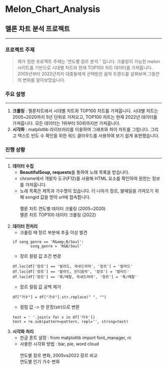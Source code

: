 
# Melon_Chart_Analysis
## 멜론 차트 분석 프로젝트

---
### 프로젝트 주제
> 제가 정한 프로젝트 주제는
‘연도별 장르 분석＇입니다. 
크롤링이 가능한 melon 사이트를 기반으로 시대별 차트와 현재 TOP100 차트 데이터를 가져옵니다. 2005년부터 2022년까지 대중들에게 선택받은 음악 트렌드를 살펴보며 그동안의 변화를 알아보았습니다.

### 주요 설명
---
1. **크롤링** : 멜론차트에서 시대별 차트와 TOP100 차트를 가져옵니다. 시대별 차트는 2005~2020까지 5년 단위로 가져오고, TOP100 차트는 현재 2022년 데이터를 가져옵니다. 모든 데이터는 1위부터 50위까지만 가져옵니다.<br>
2. **시각화** : matplotlib 라이브러리를 이용하여 그래프와 파이 차트를 그립니다. 그리고 텍스트 빈도 수 확인을 위한 워드 클라우드를 사용하여 보기 쉽게 표현했습니다. <br>


### 진행 상황
---
1. **데이터 수집**
    + **BeautifulSoup, requests**를 통하여 노래 목록을 받습니다.
    + chrome에서 개발자 도구(F12)를 사용해 HTML 요소를 확인하여 원한는 정보를 가져옵니다.
    + 노래 목록은 제목과 가수명이 있습니다. 더 나아가 장르, 발매일을 가져오기 위해 songid 값을 받아 url에 접속합니다.<br><br>
   멜론 차트 연도별 데이터 크롤링 (2005~2020)<br>
   멜론 차트 TOP100 데이터 크롤링 (2022)<br><br>
2. **데이터 전처리**
    + 크롤링 때 장르 부분에 추출 이상 발견
    ```
    if song_genre == 'R&amp;B/Soul':
            song_genre = 'R&B/Soul'
    ```
    + 장르 컬럼 값 조건 변경
    ```
    df.loc[df['장르'] == '발라드, 국내드라마', '장르'] = '발라드'
    df.loc[df['장르'] == '발라드, 인디음악', '장르'] = '발라드'
    df.loc[df['장르'] == '록/메탈, 국내드라마', '장르'] = '록/메탈'
    ```
    + 장르 컬럼 값 공백 제거
    ```
    df["가수"] = df["가수"].str.replace(" ", "")
    ```
    + 컬럼 값 -> 한 문장(str)으로 변환
    ```
    text = ' '.join(v for v in df['가수'])
    text = re.sub(pattern=pattern, repl='', string=text)
    ```
3. **시각화 처리**
    + 한글 폰트 설정 : from matplotlib import font_manager, rc
    + 사용한 시각화 방법 : bar, pie, word cloud<br><br>
    연도별 장르 변화, 2005vs2022 장르 비교<br>
    연도별 인기 가수 변화<br>
   


